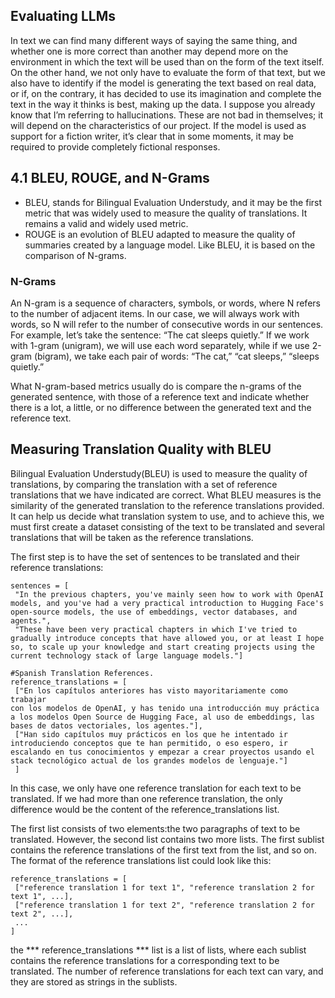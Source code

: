 ## Evaluating LLMs

In text we can find many different ways of saying the same thing, and whether one is more correct than another may depend more on the environment in which the text will be used than on the form of the text itself.
On the other hand, we not only have to evaluate the form of that text, but we also have to identify if the model is generating the text based on real data, or if, on the contrary, it has decided to use its imagination and complete the text in the way it thinks is best, making up the data. I suppose you already know that I’m referring to 
hallucinations. These are not bad in themselves; it will depend on the characteristics of our project. If the model is used as support for a fiction writer, it’s clear that in some moments, it may be required to provide completely fictional responses.

## 4.1 BLEU, ROUGE, and N-Grams

* BLEU, stands for Bilingual Evaluation Understudy, and it may be the first metric that was widely used to measure the quality of translations. It remains a valid and widely used metric.
* ROUGE is an evolution of BLEU adapted to measure the quality of summaries created by a language model. Like BLEU, it is based on the comparison of N-grams.

### N-Grams
An N-gram is a sequence of characters, symbols, or words, where N refers to the number of adjacent items. In our case, we will always work with words, so N will refer to the number of consecutive words in our sentences.
For example, let’s take the sentence: “The cat sleeps quietly.”
If we work with 1-gram (unigram), we will use each word separately, while if we use 2-gram (bigram), we take each pair of words: “The cat,” “cat sleeps,” “sleeps quietly.”

What N-gram-based metrics usually do is compare the n-grams of the generated sentence, with those of a reference text and indicate whether there is a lot, a little, or no difference between the generated text and the reference text.

## Measuring Translation Quality with BLEU
Bilingual Evaluation  Understudy(BLEU) is used to measure the quality of translations, by comparing the translation with a set of reference translations that we have indicated are correct. What BLEU measures is the similarity of the generated translation to the reference translations provided. It can help us decide what translation system to use, and to achieve this, we must first create a dataset consisting of the text to be translated and several translations that will be taken as the reference translations. 

The first step is to have the set of sentences to be translated and their reference translations:
```
sentences = [
 "In the previous chapters, you've mainly seen how to work with OpenAI 
models, and you've had a very practical introduction to Hugging Face's 
open-source models, the use of embeddings, vector databases, and 
agents.",
 "These have been very practical chapters in which I've tried to 
gradually introduce concepts that have allowed you, or at least I hope 
so, to scale up your knowledge and start creating projects using the 
current technology stack of large language models."]

#Spanish Translation References.
reference_translations = [
 ["En los capítulos anteriores has visto mayoritariamente como trabajar 
con los modelos de OpenAI, y has tenido una introducción muy práctica 
a los modelos Open Source de Hugging Face, al uso de embeddings, las 
bases de datos vectoriales, los agentes."],
 ["Han sido capítulos muy prácticos en los que he intentado ir 
introduciendo conceptos que te han permitido, o eso espero, ir 
escalando en tus conocimientos y empezar a crear proyectos usando el 
stack tecnológico actual de los grandes modelos de lenguaje."]
 ]

```
In this case, we only have one reference translation for each text to be translated. If we had more than one reference translation, the only difference would be the content of the reference_translations list.

The first list consists of two elements:the two paragraphs of text to be translated. However, the second list contains two more lists. The first sublist contains the reference translations of the first text from the list, and so on.
The format of the reference translations list could look like this:
```
reference_translations = [
 ["reference translation 1 for text 1", "reference translation 2 for text 1", ...],
 ["reference translation 1 for text 2", "reference translation 2 for 
text 2", ...],
 ...
]
```
the *** reference_translations *** list is a list of lists, where each sublist contains the reference translations for a corresponding text to be translated. The number of reference translations for each text can vary, and they are stored as strings in the sublists. 
